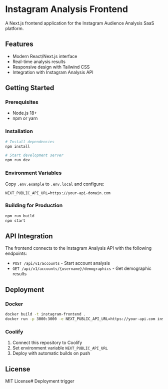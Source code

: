 # Instagram Analysis Frontend

A Next.js frontend application for the Instagram Audience Analysis SaaS platform.

## Features

- Modern React/Next.js interface
- Real-time analysis results
- Responsive design with Tailwind CSS
- Integration with Instagram Analysis API

## Getting Started

### Prerequisites

- Node.js 18+
- npm or yarn

### Installation

```bash
# Install dependencies
npm install

# Start development server
npm run dev
```

### Environment Variables

Copy `.env.example` to `.env.local` and configure:

```env
NEXT_PUBLIC_API_URL=https://your-api-domain.com
```

### Building for Production

```bash
npm run build
npm start
```

## API Integration

The frontend connects to the Instagram Analysis API with the following endpoints:

- `POST /api/v1/accounts` - Start account analysis
- `GET /api/v1/accounts/{username}/demographics` - Get demographic results

## Deployment

### Docker

```bash
docker build -t instagram-frontend .
docker run -p 3000:3000 -e NEXT_PUBLIC_API_URL=https://your-api.com instagram-frontend
```

### Coolify

1. Connect this repository to Coolify
2. Set environment variable `NEXT_PUBLIC_API_URL`
3. Deploy with automatic builds on push

## License

MIT License# Deployment trigger
